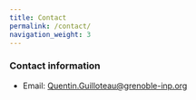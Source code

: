 ```yaml
---
title: Contact
permalink: /contact/
navigation_weight: 3
---
```


### Contact information

* Email: [Quentin.Guilloteau@grenoble-inp.org](mailto:Quentin.Guilloteau@grenoble-inp.org)
